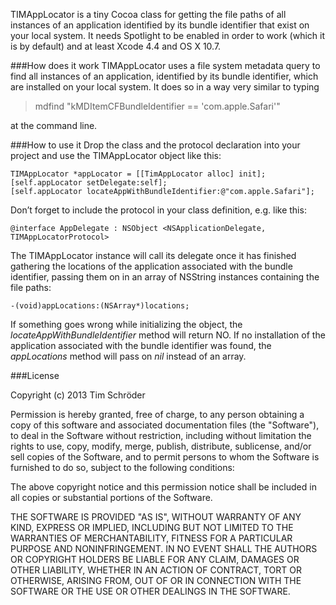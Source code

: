 TIMAppLocator is a tiny Cocoa class for getting the file paths of all instances of an application identified by its bundle identifier that exist on your local system. It needs Spotlight to be enabled in order to work (which it is by default) and at least Xcode 4.4 and OS X 10.7. 

###How does it work
TIMAppLocator uses a file system metadata query to find all instances of an application, identified by its bundle identifier, which are installed on your local system. It does so in a way very similar to typing 

> mdfind "kMDItemCFBundleIdentifier == 'com.apple.Safari'"

at the command line. 

###How to use it
Drop the class and the protocol declaration into your project and use the TIMAppLocator object like this:

	TIMAppLocator *appLocator = [[TimAppLocator alloc] init];
	[self.appLocator setDelegate:self];
	[self.appLocator locateAppWithBundleIdentifier:@"com.apple.Safari"];

Don’t forget to include the protocol in your class definition, e.g. like this:

	@interface AppDelegate : NSObject <NSApplicationDelegate, TIMAppLocatorProtocol>

The TIMAppLocator instance will call its delegate once it has finished gathering the locations of the application associated with the bundle identifier, passing them on in an array of NSString instances containing the file paths:

	-(void)appLocations:(NSArray*)locations;

If something goes wrong while initializing the object, the *locateAppWithBundleIdentifier* method will return NO. If no installation of the application associated with the bundle identifier was found, the *appLocations* method will pass on *nil* instead of an array.

###License

Copyright (c) 2013 Tim Schröder

Permission is hereby granted, free of charge, to any person obtaining a copy of this software and associated documentation files (the "Software"), to deal in the Software without restriction, including without limitation the rights to use, copy, modify, merge, publish, distribute, sublicense, and/or sell copies of the Software, and to permit persons to whom the Software is furnished to do so, subject to the following conditions:

The above copyright notice and this permission notice shall be included in all copies or substantial portions of the Software.

THE SOFTWARE IS PROVIDED "AS IS", WITHOUT WARRANTY OF ANY KIND, EXPRESS OR IMPLIED, INCLUDING BUT NOT LIMITED TO THE WARRANTIES OF MERCHANTABILITY, FITNESS FOR A PARTICULAR PURPOSE AND NONINFRINGEMENT. IN NO EVENT SHALL THE AUTHORS OR COPYRIGHT HOLDERS BE LIABLE FOR ANY CLAIM, DAMAGES OR OTHER LIABILITY, WHETHER IN AN ACTION OF CONTRACT, TORT OR OTHERWISE, ARISING FROM, OUT OF OR IN CONNECTION WITH THE SOFTWARE OR THE USE OR OTHER DEALINGS IN THE SOFTWARE.
